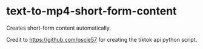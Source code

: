# text-to-mp4-short-form-content
Creates short-form content automatically.

Credit to https://github.com/oscie57 for creating the tiktok api python script.
